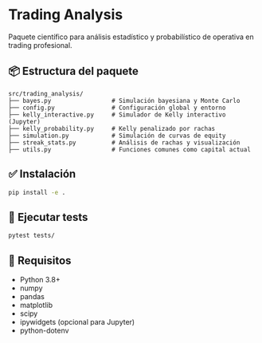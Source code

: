 # Trading Analysis

Paquete científico para análisis estadístico y probabilístico de operativa en trading profesional.

## 📦 Estructura del paquete

```
src/trading_analysis/
├── bayes.py                 # Simulación bayesiana y Monte Carlo
├── config.py                # Configuración global y entorno
├── kelly_interactive.py     # Simulador de Kelly interactivo (Jupyter)
├── kelly_probability.py     # Kelly penalizado por rachas
├── simulation.py            # Simulación de curvas de equity
├── streak_stats.py          # Análisis de rachas y visualización
├── utils.py                 # Funciones comunes como capital actual
```

## ✅ Instalación

```bash
pip install -e .
```

## 🧪 Ejecutar tests

```bash
pytest tests/
```

## 🧠 Requisitos

- Python 3.8+
- numpy
- pandas
- matplotlib
- scipy
- ipywidgets (opcional para Jupyter)
- python-dotenv
